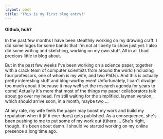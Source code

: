 ```yaml
---
layout: post
title: "This is my first blog entry!"
---
```


#### Github, huh?
In the past few months I have been stealthily working on my drawing craft. I did some logos for some bands that I'm not at liberty to show just yet. I also did some writing and sketching, working on my own stuff. All in all I had precious little to blog about. 

But in the past few weeks I've been working on a science paper, together with a crack team of computer scientists from around the world (including four professors, one of whom is my wife, and two PhDs). And this is actually pretty interesting stuff and blog-worthy even! Unfortunately, I can't divulge too much about it because it may well set the research agenda for years to come! Actually it's more that most of the things my paper collaborators talk about go over my head. I'm still waiting for the simplified, layman version, which should arrive soon, in a month, maybe two ...

At any rate, my wife feels the paper may boost my work and build my reputation when it (if it ever does) gets published. As a consequence, she's been pushing to me to put some of my work out (t)here ... She's right, though. It's been about damn. I should've started working on my online presence a long time ago. 
